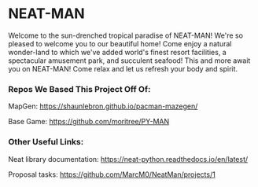 # NEAT-MAN #
Welcome to the sun-drenched tropical paradise of NEAT-MAN!
We're so pleased to welcome you to our beautiful home!
Come enjoy a natural wonder-land to which we've added
world's finest resort facilities, a spectacular amusement park,
and succulent seafood!
This and more await you on NEAT-MAN!
Come relax and let us refresh your body and spirit.

### Repos We Based This Project Off Of: ###

MapGen: 
https://shaunlebron.github.io/pacman-mazegen/

Base Game: 
https://github.com/moritree/PY-MAN

### Other Useful Links: ###

Neat library documentation: 
https://neat-python.readthedocs.io/en/latest/

Proposal tasks:
https://github.com/MarcM0/NeatMan/projects/1
